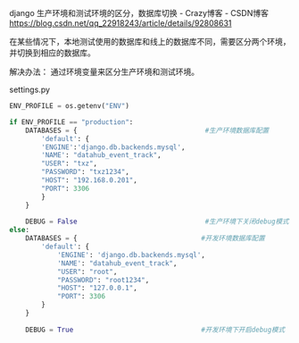 

django 生产环境和测试环境的区分，数据库切换 - Crazy博客 - CSDN博客 https://blog.csdn.net/qq_22918243/article/details/92808631

在某些情况下，本地测试使用的数据库和线上的数据库不同，需要区分两个环境，并切换到相应的数据库。

解决办法： 通过环境变量来区分生产环境和测试环境。

settings.py
```py
ENV_PROFILE = os.getenv("ENV")

if ENV_PROFILE == "production":            
    DATABASES = {                                #生产环境数据库配置
        'default': {            
        'ENGINE':'django.db.backends.mysql',           
        'NAME': "datahub_event_track",            
        "USER": "txz",            
        "PASSWORD": "txz1234",            
        "HOST": "192.168.0.201",           
        "PORT": 3306       
        }   
    }
   
    DEBUG = False                                #生产环境下关闭debug模式
else:   
    DATABASES = {                               #开发环境数据库配置
        'default': {            
            'ENGINE': 'django.db.backends.mysql',            
            'NAME': "datahub_event_track",           
            "USER": "root",           
            "PASSWORD": "root1234",           
            "HOST": "127.0.0.1",           
            "PORT": 3306       
        }   
    }
    
    DEBUG = True                                #开发环境下开启debug模式
```